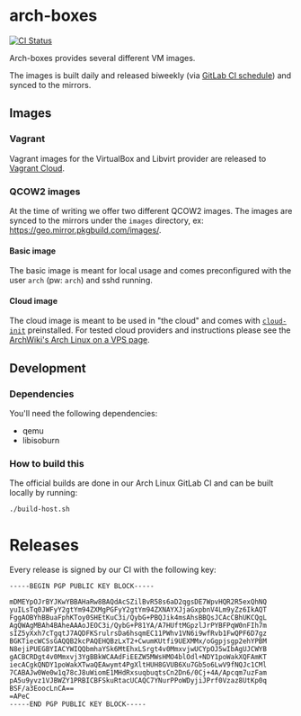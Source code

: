 # arch-boxes
[![CI Status](https://gitlab.archlinux.org/archlinux/arch-boxes/badges/master/pipeline.svg)](https://gitlab.archlinux.org/archlinux/arch-boxes/-/pipelines)

Arch-boxes provides several different VM images.

The images is built daily and released biweekly (via [GitLab CI schedule](https://gitlab.archlinux.org/archlinux/arch-boxes/-/pipeline_schedules)) and synced to the mirrors.

## Images

### Vagrant
Vagrant images for the VirtualBox and Libvirt provider are released to [Vagrant Cloud](https://app.vagrantup.com/archlinux/boxes/archlinux).

### QCOW2 images
At the time of writing we offer two different QCOW2 images. The images are synced to the mirrors under the `images` directory, ex: https://geo.mirror.pkgbuild.com/images/.

#### Basic image
The basic image is meant for local usage and comes preconfigured with the user `arch` (pw: `arch`) and sshd running.

#### Cloud image
The cloud image is meant to be used in "the cloud" and comes with [`cloud-init`](https://cloud-init.io/) preinstalled. For tested cloud providers and instructions please see the [ArchWiki's Arch Linux on a VPS page](https://wiki.archlinux.org/title/Arch_Linux_on_a_VPS#Official_Arch_Linux_cloud_image).

## Development

### Dependencies
You'll need the following dependencies:

* qemu
* libisoburn

### How to build this
The official builds are done in our Arch Linux GitLab CI and can be built locally by running:

    ./build-host.sh

# Releases

Every release is signed by our CI with the following key:
```
-----BEGIN PGP PUBLIC KEY BLOCK-----

mDMEYpOJrBYJKwYBBAHaRw8BAQdAcSZilBvR58s6aD2qgsDE7WpvHQR2R5exQhNQ
yuILsTq0JWFyY2gtYm94ZXMgPGFyY2gtYm94ZXNAYXJjaGxpbnV4Lm9yZz6IkAQT
FggAOBYhBBuaFphKToy0SHEtKuC3i/QybG+PBQJik4msAhsBBQsJCAcCBhUKCQgL
AgQWAgMBAh4BAheAAAoJEOC3i/QybG+P81YA/A7HUftMGpzlJrPYBFPqW0nFIh7m
sIZ5yXxh7cTgqtJ7AQDFKSrulrsDa6hsqmEC11PWhv1VN6i9wfRvb1FwQPF6D7gz
BGKTiecWCSsGAQQB2kcPAQEHQBzLxT2+CwumKUtfi9UEXMMx/oGgpjsgp2ehYPBM
N8ejiPUEGBYIACYWIQQbmhaYSk6MtEhxLSrgt4v0MmxvjwUCYpOJ5wIbAgUJCWYB
gACBCRDgt4v0Mmxvj3YgBBkWCAAdFiEEZW5MWsHMO4blOdl+NDY1poWakXQFAmKT
iecACgkQNDY1poWakXTwaQEAwymt4PgXltHUH8GVUB6Xu7Gb5o6LwV9fNQJc1CMl
7CABAJw0We0w1q78cJ8uWiomE1MHdRxsuqbuqtsCn2Dn6/0Cj+4A/Apcqm7uzFam
pA5u9yvz1VJBWZY1PRBICBFSkuRtacUCAQC7YNurPPoWDyjiJPrf0Vzaz8UtKp0q
BSF/a3EoocLnCA==
=APeC
-----END PGP PUBLIC KEY BLOCK-----
```

